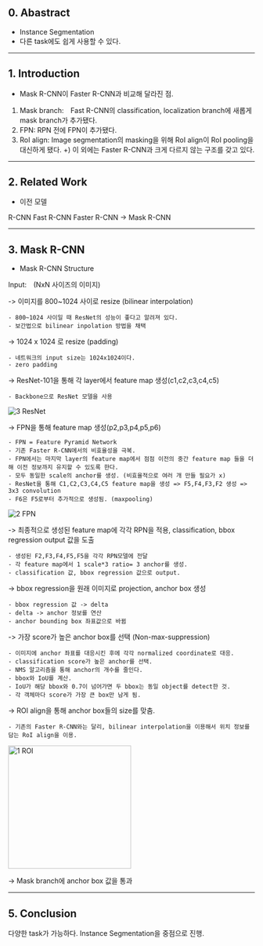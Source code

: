## 0. Abastract

- Instance Segmentation 
- 다른 task에도 쉽게 사용할 수 있다. 

-----------

## 1. Introduction 

* Mask R-CNN이 Faster R-CNN과 비교해 달라진 점.

1) Mask branch:　Fast R-CNN의 classification, localization branch에 새롭게 mask branch가 추가됐다.
2) FPN: RPN 전에 FPN이 추가됐다.
3) RoI align: Image segmentation의 masking을 위해 RoI align이 RoI pooling을 대신하게 됐다.
+) 이 외에는 Faster R-CNN과  크게 다르지 않는 구조를 갖고 있다.

-----------

## 2. Related Work

* 이전 모델

R-CNN
Fast R-CNN
Faster R-CNN
-> Mask R-CNN

-----------
## 3. Mask R-CNN

* Mask R-CNN Structure 

Input:　(NxN 사이즈의 이미지) 

-> 이미지를 800~1024 사이로 resize (bilinear interpolation)

	- 800~1024 사이일 때 ResNet의 성능이 좋다고 알려져 있다.	
	- 보간법으로 bilinear inpolation 방법을 채택

-> 1024 x 1024 로 resize (padding)

	- 네트워크의 input size는 1024x1024이다.
	- zero padding

-> ResNet-101을 통해 각 layer에서 feature map 생성(c1,c2,c3,c4,c5) 

	- Backbone으로 ResNet 모델을 사용
  ![3 ResNet](https://user-images.githubusercontent.com/50253860/113870130-7b33cb00-97ec-11eb-8a77-1cd45424d39d.png)


-> FPN을 통해 feature map 생성(p2,p3,p4,p5,p6)

	- FPN = Feature Pyramid Network
	- 기존 Faster R-CNN에서의 비효율성을 극복.
	- FPN에서는 마지막 layer의 feature map에서 점점 이전의 중간 feature map 들을 더해 이전 정보까지 유지할 수 있도록 한다. 
	- 모두 동일한 scale의 anchor를 생성. (비효율적으로 여러 개 만들 필요가 x)
	- ResNet을 통해 C1,C2,C3,C4,C5 feature map을 생성 => F5,F4,F3,F2 생성 => 3x3 convolution 
	- F6은 F5로부터 추가적으로 생성됨. (maxpooling)
  ![2  FPN](https://user-images.githubusercontent.com/50253860/113870084-6ce5af00-97ec-11eb-9719-2a28ee2dfd2f.png)


-> 최종적으로 생성된 feature map에 각각 RPN을 적용, classification, bbox regression output 값을 도출

	- 생성된 F2,F3,F4,F5,F5을 각각 RPN모델에 전달
	- 각 feature map에서 1 scale*3 ratio= 3 anchor를 생성. 
	- classification 값, bbox regression 값으로 output.

-> bbox regression을 원래 이미지로 projection, anchor box 생성

	- bbox regression 값 -> delta
	- delta -> anchor 정보를 연산
	- anchor bounding box 좌표값으로 바뀜

-> 가장 score가 높은 anchor box를 선택 (Non-max-suppression)

	- 이미지에 anchor 좌표를 대응시킨 후에 각각 normalized coordinate로 대응.
	- classification score가 높은 anchor를 선택.
	- NMS 알고리즘을 통해 anchor의 개수를 줄인다.
	- bbox와 IoU를 계산.
	- IoU가 해당 bbox와 0.7이 넘어가면 두 bbox는 동일 object를 detect한 것.
	- 각 객체마다 score가 가장 큰 box만 남게 됨.

-> ROI align을 통해 anchor box들의 size를 맞춤.

	- 기존의 Faster R-CNN와는 달리, bilinear interpolation을 이용해서 위치 정보를 담는 RoI align을 이용.
  
  <img width="251" alt="1 ROI" src="https://user-images.githubusercontent.com/50253860/113869894-36a82f80-97ec-11eb-93d4-9b3f34475f70.png">


-> Mask branch에 anchor box 값을 통과

---------------
## 5. Conclusion

다양한 task가 가능하다. 
Instance Segmentation을 중점으로 진행.





